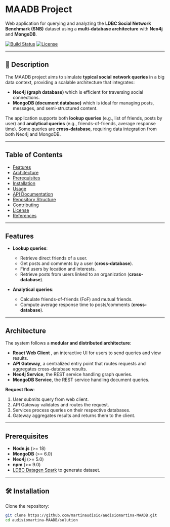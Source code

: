 # MAADB Project
Web application for querying and analyzing the **LDBC Social Network Benchmark (SNB)** dataset using a **multi-database architecture** with **Neo4j** and **MongoDB**.  

[![Build Status](https://img.shields.io/badge/build-passing-brightgreen)]() [![License](https://img.shields.io/badge/license-MIT-blue.svg)]()

---

## 📖 Description
The MAADB project aims to simulate **typical social network queries** in a big data context, providing a scalable architecture that integrates:  

- **Neo4j (graph database)** which is efficient for traversing social connections.  
- **MongoDB (document database)** which is ideal for managing posts, messages, and semi-structured content.  

The application supports both **lookup queries** (e.g., list of friends, posts by user) and **analytical queries** (e.g., friends-of-friends, average response time). Some queries are **cross-database**, requiring data integration from both Neo4j and MongoDB.  



---

## Table of Contents
- [Features](#-features)  
- [Architecture](#-architecture)  
- [Prerequisites](#-prerequisites)  
- [Installation](#-installation)  
- [Usage](#-usage)  
- [API Documentation](#-api-documentation)  
- [Repository Structure](#-repository-structure)  
- [Contributing](#-contributing)  
- [License](#-license)  
- [References](#-references)  

---

## Features
- **Lookup queries**:  
  - Retrieve direct friends of a user.  
  - Get posts and comments by a user (**cross-database**).  
  - Find users by location and interests.  
  - Retrieve posts from users linked to an organization (**cross-database**).  

- **Analytical queries**:  
  - Calculate friends-of-friends (FoF) and mutual friends.  
  - Compute average response time to posts/comments (**cross-database**).  

---

## Architecture
The system follows a **modular and distributed architecture**:  

- **React Web Client** , an interactive UI for users to send queries and view results.  
- **API Gateway**, a centralized entry point that routes requests and aggregates cross-database results.  
- **Neo4j Service**, the REST service handling graph queries.  
- **MongoDB Service**, the REST service handling document queries.  

**Request flow**:  
1. User submits query from web client.  
2. API Gateway validates and routes the request.  
3. Services process queries on their respective databases.  
4. Gateway aggregates results and returns them to the client.  

---

## Prerequisites
- **Node.js** (>= 18)  
- **MongoDB** (>= 6.0)  
- **Neo4j** (>= 5.0)  
- **npm** (>= 9.0)  
- [LDBC Datagen Spark](https://github.com/ldbc/ldbc_snb_datagen_spark) to generate dataset.  

---

## 🛠 Installation
Clone the repository:
```bash
git clone https://github.com/martinaudisio/audisiomartina-MAADB.git
cd audisiomartina-MAADB/solution
